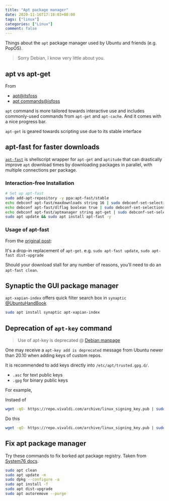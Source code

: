 ```yaml
---
title: "Apt package manager"
date: 2020-11-16T17:18:03+08:00
tags: ["linux"]
categories: ["Linux"]
comment: false
---
```


Things about the `apt` package manager used by Ubuntu and friends (e.g. PopOS).

> Sorry Debian, I know very little about you.

<!--more-->

## apt vs apt-get

From
- [apt@itsfoss](https://itsfoss.com/apt-vs-apt-get-difference/)
- [apt commands@isfoss](https://itsfoss.com/apt-command-guide/)

`apt` command is more tailored towards interactive use and includes commonly-used commands from `apt-get` and `apt-cache`. And it comes with a nice progress bar.

`apt-get` is geared towards scripting use due to its stable interface

## apt-fast for faster downloads

[`apt-fast`](https://github.com/ilikenwf/apt-fast) is shellscript wrapper for `apt-get` and `aptitude` that can drastically improve `apt` download times by downloading packages in parallel, with multiple connections per package.

### Interaction-free Installation

```bash
# Set up apt-fast
sudo add-apt-repository -y ppa:apt-fast/stable
echo debconf apt-fast/maxdownloads string 16 | sudo debconf-set-selections
echo debconf apt-fast/dlflag boolean true | sudo debconf-set-selections
echo debconf apt-fast/aptmanager string apt-get | sudo debconf-set-selections
sudo apt update && sudo apt install apt-fast -y
```

### Usage of apt-fast

From the [original post](http://www.mattparnell.com/projects/apt-fast-and-axel-roughly-26x-faster-apt-get-installations-and-upgrades.html):

It's a drop-in replacement of `apt-get`. e.g. `sudo apt-fast update`, `sudo apt-fast dist-upgrade`

Should your download stall for any number of reasons, you'll need to do an `apt-fast clean`.

## Synaptic the GUI package manager

`apt-xapian-index` offers quick filter search box in `synaptic` [@UbuntuHandBook](http://ubuntuhandbook.org/index.php/2019/01/enable-quick-filter-search-box-synaptic-package-manager/)

```bash
sudo apt install synaptic apt-xapian-index
```

## Deprecation of `apt-key` command

> Use of apt-key is deprecated @ [Debian manpage](https://manpages.debian.org/testing/apt/apt-key.8.en.html)

One may receive a `apt-key add is deprecated` message from Ubuntu newer than 20.10 when adding keys of custom repos.

It is recommended to add keys directly into `/etc/apt/trusted.gpg.d/`.
- `.asc` for text public keys
- `.gpg` for binary public keys

For example,

Instaed of

```bash
wget -qO- https://repo.vivaldi.com/archive/linux_signing_key.pub | sudo apt-key add -
```

Do this

```bash
wget -qO- https://repo.vivaldi.com/archive/linux_signing_key.pub | sudo tee /etc/apt/trusted.gpg.d/vivaldi.asc
```

## Fix apt package manager

Try these commands to fix borked apt package registry. Taken from [System76 docs](https://support.system76.com/articles/package-manager-pop/).

```bash
sudo apt clean
sudo apt update -m
sudo dpkg --configure -a
sudo apt install -f
sudo apt dist-upgrade
sudo apt autoremove --purge
```
